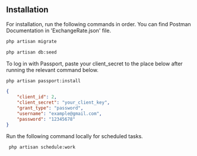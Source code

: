 ## Installation

For installation, run the following commands in order. You can find Postman Documentation in 'ExchangeRate.json' file.


```bash
php artisan migrate
```

```bash
php artisan db:seed
```

To log in with Passport, paste your client_secret to the place below after running the relevant command below.
```bash
php artisan passport:install
```
```json
{
    "client_id": 2,
    "client_secret": "your_client_key",
    "grant_type": "password",
    "username": "example@gmail.com",
    "password": "12345678"
}
```

Run the following command locally for scheduled tasks.

```bash
 php artisan schedule:work
```
